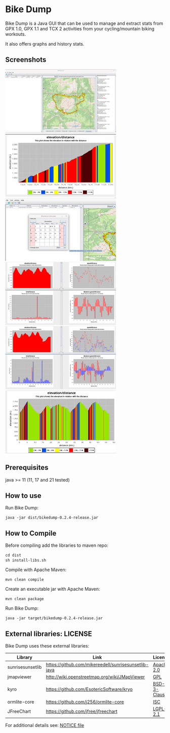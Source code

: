 # Bike Dump

Bike Dump is a Java GUI that can be used to manage and extract stats from GPX 1.0, GPX 1.1 and TCX 2 activities from your cycling/mountain biking workouts.

It also offers graphs and history stats.

## Screenshots

<img src="img/img1.png" height="200" width="350">
<img src="img/img2.png" height="200" width="350">
<img src="img/img3.png" height="200" width="350">
<img src="img/img4.png" height="200" width="350">
<img src="img/img5.png" height="200" width="350">
<img src="img/img6.png" height="200" width="350">

## Prerequisites

java >= 11 (11, 17 and 21 tested)

## How to use

Run Bike Dump:

```
java -jar dist/bikedump-0.2.4-release.jar
```

## How to Compile

Before compiling add the libraries to maven repo:

```
cd dist
sh install-libs.sh
```

Compile with Apache Maven:

```
mvn clean compile
```

Create an executable jar with Apache Maven:

```
mvn clean package
```

Run Bike Dump: 

```
java -jar target/bikedump-0.2.4-release.jar
```

## External libraries: LICENSE

Bike Dump uses these external libraries:

| Library          | Link                                                 | License                                                             |      
|------------------|------------------------------------------------------|---------------------------------------------------------------------|
| sunrisesunsetlib | https://github.com/mikereedell/sunrisesunsetlib-java | [Apache 2.0](https://www.apache.org/licenses/LICENSE-2.0)           |
| jmapviewer       | http://wiki.openstreetmap.org/wiki/JMapViewer        | [GPL](https://www.gnu.org/licenses/gpl-3.0.html)                    |                         | [MIT](https://opensource.org/licenses/MIT)                          |         
| kyro             | https://github.com/EsotericSoftware/kryo             | [BSD-3-Clause](https://opensource.org/licenses/BSD-3-Clause)        | 
| ormlite-core     | https://github.com/j256/ormlite-core                 | [ISC](https://opensource.org/licenses/ISC)                          |          
| JFreeChart       | https://github.com/jfree/jfreechart                  | [LGPL-2.1](https://www.gnu.org/licenses/old-licenses/lgpl-2.1.html) |     

For additional details see:
[NOTICE file](LICENSE/NOTICE.md)